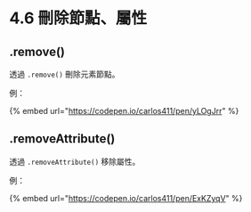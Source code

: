 # 4.6 刪除節點、屬性

## .remove()

透過 `.remove()` 刪除元素節點。

例：

{% embed url="https://codepen.io/carlos411/pen/yLOgJrr" %}



## .removeAttribute()

透過 `.removeAttribute()` 移除屬性。

例：

{% embed url="https://codepen.io/carlos411/pen/ExKZyqV" %}

